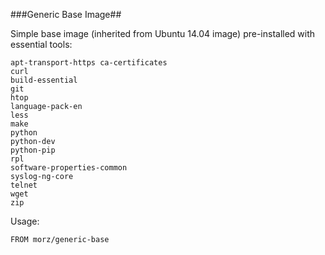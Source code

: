 ###Generic Base Image##

Simple base image (inherited from Ubuntu 14.04 image) pre-installed with essential tools:
```
apt-transport-https ca-certificates
curl
build-essential
git
htop
language-pack-en
less
make
python
python-dev
python-pip
rpl
software-properties-common
syslog-ng-core
telnet
wget      
zip
```

Usage:
```
FROM morz/generic-base
```
